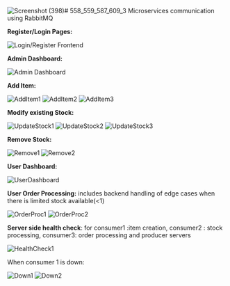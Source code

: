 ![Screenshot (398)](https://github.com/Akatsuki49/558_559_587_609_3/assets/95576716/0b430700-7f96-46af-a3ca-3f4e6f8eb2ff)# 558_559_587_609_3
Microservices communication using RabbitMQ


**Register/Login Pages:**

![Login/Register Frontend](https://github.com/Akatsuki49/558_559_587_609_3/assets/95576716/7286a959-8fa6-49c4-acb7-139086086904)

**Admin Dashboard:**

![Admin Dashboard](https://github.com/Akatsuki49/558_559_587_609_3/assets/95576716/591df5e2-51f7-4eda-9fac-8d68f8cecaf7)

**Add Item:**

![AddItem1](https://github.com/Akatsuki49/558_559_587_609_3/assets/95576716/8ff4fb52-bc3a-414f-ac9e-a27eab31fe8b)
![AddItem2](https://github.com/Akatsuki49/558_559_587_609_3/assets/95576716/6450d1c0-8153-494b-8d8b-6d9c0bf04d37)
![AddItem3](https://github.com/Akatsuki49/558_559_587_609_3/assets/95576716/f428d61c-8d52-470b-b290-c5dcaec5c9df)

**Modify existing Stock:**

![UpdateStock1](https://github.com/Akatsuki49/558_559_587_609_3/assets/95576716/e982627d-02b4-49db-b444-2313e2e91d0c)
![UpdateStock2](https://github.com/Akatsuki49/558_559_587_609_3/assets/95576716/4c6bdafe-e6a0-4fbe-9294-c96b37a6bc1f)
![UpdateStock3](https://github.com/Akatsuki49/558_559_587_609_3/assets/95576716/253107a2-71ef-40e8-9a76-0a107444c642)

**Remove Stock:**

![Remove1](https://github.com/Akatsuki49/558_559_587_609_3/assets/95576716/e7e637fa-daec-4f34-bb91-012f62c967c6)
![Remove2](https://github.com/Akatsuki49/558_559_587_609_3/assets/95576716/b6901b11-651f-4269-96d8-648e45d8e20b)

**User Dashboard:**

![UserDashboard](https://github.com/Akatsuki49/558_559_587_609_3/assets/95576716/c179e318-b408-4319-9728-cc56ebe0be05)

**User Order Processing:** includes backend handling of edge cases when there is limited stock available(<1)

![OrderProc1](https://github.com/Akatsuki49/558_559_587_609_3/assets/95576716/9d1cb4c7-576a-4e79-b012-ff61fa829391)
![OrderProc2](https://github.com/Akatsuki49/558_559_587_609_3/assets/95576716/f3b4bb1a-06dc-47af-aa51-a88545632114)

**Server side health check**: for consumer1 :item creation, consumer2 : stock processing, consumer3: order processing and producer servers

![HealthCheck1](https://github.com/Akatsuki49/558_559_587_609_3/assets/95576716/b509af97-562a-42e3-820c-b48c76e34da7)

When consumer 1 is down:

![Down1](https://github.com/Akatsuki49/558_559_587_609_3/assets/95576716/08c4dbfd-0c78-4d14-9279-171ec1324618)
![Down2](https://github.com/Akatsuki49/558_559_587_609_3/assets/95576716/190a392d-d232-4913-a78c-d81847abc39f)












